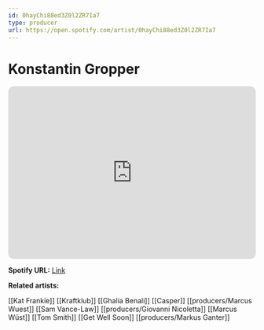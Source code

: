 ```yaml
---
id: 0hayChi88ed3Z0l2ZR7Ia7
type: producer
url: https://open.spotify.com/artist/0hayChi88ed3Z0l2ZR7Ia7
---
```

# Konstantin Gropper

<iframe style="border-radius:12px" src="https://open.spotify.com/embed/artist/0hayChi88ed3Z0l2ZR7Ia7" width="100%" height="352" frameBorder="0" allowfullscreen="" allow="autoplay; clipboard-write; encrypted-media; fullscreen; picture-in-picture" loading="lazy"></iframe>

**Spotify URL:** [Link](https://open.spotify.com/artist/0hayChi88ed3Z0l2ZR7Ia7)

**Related artists:**

[[Kat Frankie]]
[[Kraftklub]]
[[Ghalia Benali]]
[[Casper]]
[[producers/Marcus Wuest]]
[[Sam Vance-Law]]
[[producers/Giovanni Nicoletta]]
[[Marcus Wüst]]
[[Tom Smith]]
[[Get Well Soon]]
[[producers/Markus Ganter]]
